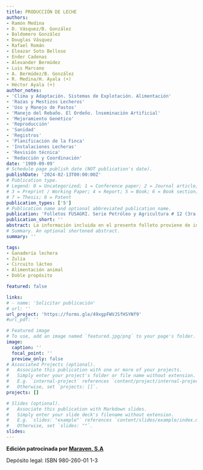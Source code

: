 ```yaml
---
title: PRODUCCIÓN DE LECHE
authors:
- Ramón Medina 
- D. Vásquez/B. González 
- Baldomero González 
- Douglas Vásquez
- Rafael Román
- Eleazar Soto Belloso
- Ender Cadenas
- Alexander Bermúdez
- Luis Marcano
- A. Bermúdez/B. González 
- R. Medina/H. Ayala (+)
- Héctor Ayala (+)
author_notes:
- 'Clima y Adaptación. Sistemas de Explotación. Alimentación'
- 'Razas y Mestizos Lecheros'
- 'Uso y Manejo de Pastos'
- 'Manejo del Rebaño. El Ordeño. lnseminación Artificial'
- 'Mejoramiento Genético'
- 'Reproducción'
- 'Sanidad'
- 'Registros'
- 'Planificación de la Finca'
- 'Instalaciones Lecheras'
- 'Revisión técnica'
- 'Redacción y Coordinación'
date: '1989-09-09'
# Schedule page publish date (NOT publication's date).
publishDate: '2024-02-13T00:00:00Z'
# Publication type.
# Legend: 0 = Uncategorized; 1 = Conference paper; 2 = Journal article;
# 3 = Preprint / Working Paper; 4 = Report; 5 = Book; 6 = Book section;
# 7 = Thesis; 8 = Patent
publication_types: ['5']
# Publication name and optional abbreviated publication name.
publication: 'Folletos FUSAGRI. Serie Petróleo y Agricultura # 12 (3ra Edición)'
publication_short: ''
abstract: La información incluida en el presente folleto proviene de investigaciones realizadas por diversas instituciones del país, de las experiencias de los productores, y de la obtenida por FUSAGRI en sus programas de investigación y asistencia técnica en ganadería, en diversas zonas de Venezuela, especialmente a las dedicadas a la producción de leche en el estado Zulia entre 1973 y 1989. 
# Summary. An optional shortened abstract.
summary: ''

tags:
- Ganadería lechera
- Zulia
- Circuito lácteo 
- Alimentación animal
- Doble propósito 

featured: false

links:
# - name: 'Solicitar publicación'
# url: ''
url_project: 'https://forms.gle/49xgpFWVJSfHSYNf9'
#url_pdf: ''

# Featured image
# To use, add an image named `featured.jpg/png` to your page's folder. 
image:
  caption: ''
  focal_point: ''
  preview_only: false
# Associated Projects (optional).
#   Associate this publication with one or more of your projects.
#   Simply enter your project's folder or file name without extension.
#   E.g. `internal-project` references `content/project/internal-project/index.md`.
#   Otherwise, set `projects: []`.
projects: []

# Slides (optional).
#   Associate this publication with Markdown slides.
#   Simply enter your slide deck's filename without extension.
#   E.g. `slides: "example"` references `content/slides/example/index.md`.
#   Otherwise, set `slides: ""`.
slides:
---
```

**Edición patrocinada por [Maraven, S.A](https://es.wikipedia.org/wiki/Maraven)**

Depósito legal: ISBN 980-260-01 1-3


